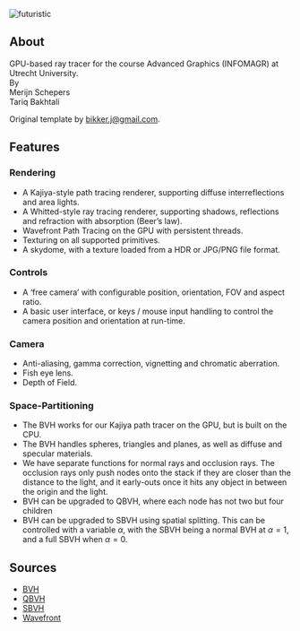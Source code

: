 ![futuristic](https://user-images.githubusercontent.com/22050862/227993934-1adf935c-0153-4995-8eac-296009f73cc1.png)

## About
GPU-based ray tracer for the course Advanced Graphics (INFOMAGR) at Utrecht University. </br>
By </br>
Merijn Schepers </br>
Tariq Bakhtali </br>

Original template by bikker.j@gmail.com.

## Features
### Rendering
- A Kajiya-style path tracing renderer, supporting diffuse interreflections and area lights.
- A Whitted-style ray tracing renderer, supporting shadows, reflections and refraction with absorption (Beer’s law).
- Wavefront Path Tracing on the GPU with persistent threads.
- Texturing on all supported primitives.
- A skydome, with a texture loaded from a HDR or JPG/PNG file format.

### Controls
- A ‘free camera’ with configurable position, orientation, FOV and aspect ratio.
- A basic user interface, or keys / mouse input handling to control the camera position and orientation at run-time.

### Camera
- Anti-aliasing, gamma correction, vignetting and chromatic aberration.
- Fish eye lens.
- Depth of Field.

### Space-Partitioning
- The BVH works for our Kajiya path tracer on the GPU, but is built on the CPU.
- The BVH handles spheres, triangles and planes, as well as diffuse and specular materials.
- We have separate functions for normal rays and occlusion rays. The occlusion rays only push nodes onto the stack if they are closer than the distance to the light, and it early-outs once it hits any object in between the origin and the light.
- BVH can be upgraded to QBVH, where each node has not two but four children
- BVH can be upgraded to SBVH using spatial splitting. This can be controlled with a variable $\alpha$, with the SBVH being a normal BVH at $\alpha = 1$, and a full SBVH when $\alpha = 0$.

## Sources
- [BVH](https://jacco.ompf2.com/2022/04/13/how-to-build-a-bvh-part-1-basics/)
- [QBVH](https://github.com/jan-van-bergen/GPU-Raytracer/blob/master/Src/BVH/Converters/BVH4Converter.cpp)
- [SBVH](https://www.nvidia.com/docs/IO/77714/sbvh.pdf)
- [Wavefront](https://research.nvidia.com/publication/2013-07_megakernels-considered-harmful-wavefront-path-tracing-gpus)
